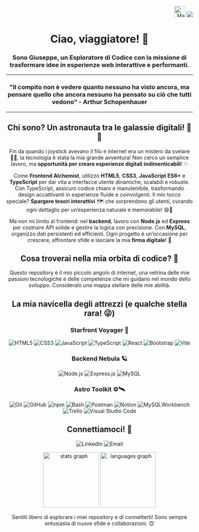 <div align="right">
  <img src="https://raw.githubusercontent.com/MartinHeinz/MartinHeinz/master/wave.gif" width="30px" alt="Mano che saluta">
  <img src="https://profile-counter.glitch.me/giuseppezaccato/count.svg?" />
</div>

<h1 align="center">Ciao, viaggiatore! 🚀</h1>
<h3 align="center">Sono Giuseppe, un Esploratore di Codice con la missione di trasformare idee in esperienze web interattive e performanti.</h3>

<hr>
<h3 align="center">"Il compito non è vedere quanto nessuno ha visto ancora, ma pensare quello che ancora nessuno ha pensato su ciò che tutti vedono" - <strong>Arthur Schopenhauer</strong></h3>
<hr clear="right">

  <h2 align="center">Chi sono? Un astronauta tra le galassie digitali! 🚀🌌</h2>
<p align="center">
  Fin da quando i joystick avevano il filo e internet era un mistero da svelare 🧙‍♂️, la tecnologia è stata la mia grande avventura! Non cerco un semplice lavoro, ma <strong>opportunità per creare esperienze digitali indimenticabili</strong>! ✨
</p>
<p align="center">
  Come <strong>Frontend Alchemist</strong>, utilizzo <strong>HTML5</strong>, <strong>CSS3</strong>, <strong>JavaScript ES6+</strong> e <strong>TypeScript</strong> per dar vita a interfacce utente dinamiche, scalabili e robuste. Con TypeScript, assicuro codice chiaro e manutenibile, trasformando design accattivanti in esperienze fluide e coinvolgenti. 
  Il mio tocco speciale? <strong>Spargere tesori interattivi</strong> 🗺️ che sorprendono gli utenti, curando ogni dettaglio per un’esperienza naturale e memorabile! 😄🎉
</p>
<p align="center">
  Ma non mi limito al frontend: nel <strong>backend</strong>, lavoro con <strong>Node.js</strong> ed <strong>Express</strong> per costruire API solide e gestire la logica con precisione. Con <strong>MySQL</strong>, organizzo dati persistenti ed efficienti. Ogni progetto è un’occasione per crescere, affrontare sfide e lasciare la mia <strong>firma digitale</strong>! 🚀
</p>

  <h2 align="center">Cosa troverai nella mia orbita di codice? 🌠</h2>
<p align="center">Questo repository è il mio piccolo angolo di internet, una vetrina delle mie passioni tecnologiche e delle competenze che mi guidano nel mondo dello sviluppo. Consideralo una mappa stellare delle mie abilità.</p>

  
  <h2 align="center">La mia navicella degli attrezzi (e qualche stella rara! 😜)</h2>
 <h3 align="center">Starfront Voyager 🌟</h3>
<p align="center">
  <img src="https://img.shields.io/badge/HTML5-E34F26?style=for-the-badge&logo=html5&logoColor=white" alt="HTML5" />
  <img src="https://img.shields.io/badge/CSS3-1572B6?style=for-the-badge&logo=css3&logoColor=white" alt="CSS3" />
  <img src="https://img.shields.io/badge/JavaScript-F7DF1E?style=for-the-badge&logo=javascript&logoColor=black" alt="JavaScript" />
  <img src="https://img.shields.io/badge/TypeScript-3178C6?style=for-the-badge&logo=typescript&logoColor=white" alt="TypeScript" />
  <img src="https://img.shields.io/badge/React-61DAFB?style=for-the-badge&logo=react&logoColor=black" alt="React" />
  <img src="https://img.shields.io/badge/Bootstrap-7952B3?style=for-the-badge&logo=bootstrap&logoColor=white" alt="Bootstrap" />
  <img src="https://img.shields.io/badge/Vite-646CFF?style=for-the-badge&logo=vite&logoColor=white" alt="Vite" />
</p>

  <h3 align="center">Backend Nebula 🪐</h3>
<p align="center">
  <img src="https://img.shields.io/badge/Node.js-339933?style=for-the-badge&logo=nodedotjs&logoColor=white" alt="Node.js" />
  <img src="https://img.shields.io/badge/Express.js-000000?style=for-the-badge&logo=express&logoColor=white" alt="Express.js" />
  <img src="https://img.shields.io/badge/MySQL-4479A1?style=for-the-badge&logo=mysql&logoColor=white" alt="MySQL" />
</p>

  <h3 align="center">Astro Toolkit ⚙️🛰️</h3>
<p align="center">
  <img src="https://img.shields.io/badge/Git-F05032?style=for-the-badge&logo=git&logoColor=white" alt="Git" />
  <img src="https://img.shields.io/badge/GitHub-181717?style=for-the-badge&logo=github&logoColor=white" alt="GitHub" />
  <img src="https://img.shields.io/badge/npm-CB3837?style=for-the-badge&logo=npm&logoColor=white" alt="npm" />
  <img src="https://img.shields.io/badge/Bash-4EAA25?style=for-the-badge&logo=gnubash&logoColor=white" alt="Bash" />
  <img src="https://img.shields.io/badge/Postman-FF6C37?style=for-the-badge&logo=postman&logoColor=white" alt="Postman" />
  <img src="https://img.shields.io/badge/Notion-000000?style=for-the-badge&logo=notion&logoColor=white" alt="Notion" />
  <img src="https://img.shields.io/badge/MySQLWorkbench-4479A1?style=for-the-badge&logo=mysql&logoColor=white" alt="MySQLWorkbench" />
  <img src="https://img.shields.io/badge/Trello-0052CC?style=for-the-badge&logo=trello&logoColor=white" alt="Trello" />
  <img src="https://img.shields.io/badge/Visual%20Studio%20Code-0078D4?style=for-the-badge&logo=visual-studio-code&logoColor=white" alt="Visual Studio Code" />
</p>



<h2 align="center">Connettiamoci! 🔗</h2>
<p align="center">
  <a href="https://www.linkedin.com/in/giuseppezaccato/" style="text-decoration: none;">
    <img src="https://img.shields.io/badge/LinkedIn-%230077B5.svg?style=for-the-badge&logo=linkedin&logoColor=white" alt="LinkedIn" />
  </a>
  <a href="mailto:giuseppezaccato+github@gmail.com" style="text-decoration: none;">
    <img src="https://img.shields.io/badge/Gmail-%23D14836.svg?style=for-the-badge&logo=gmail&logoColor=white" alt="Email" /></a>
</p>


<div align="center">
  <img src="https://github-readme-stats.vercel.app/api?username=giuseppezaccato&hide_title=false&hide_rank=false&show_icons=true&include_all_commits=true&count_private=true&disable_animations=false&theme=synthwave&locale=en&hide_border=false&order=1" height="150" alt="stats graph" />
  <img src="https://github-readme-stats.vercel.app/api/top-langs?username=giuseppezaccato&locale=en&hide_title=false&layout=compact&card_width=320&langs_count=5&theme=synthwave&hide_border=false&order=2" height="150" alt="languages graph" />
</div>



<p align="center">Sentiti libero di esplorare i miei repository e di connetterti! Sono sempre entusiasta di nuove sfide e collaborazioni. 😊</p>


